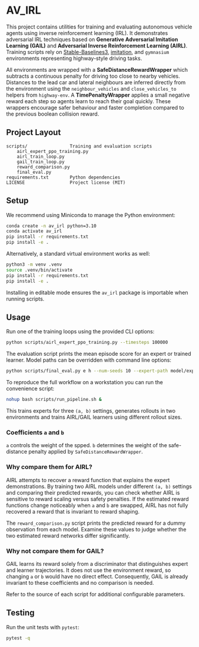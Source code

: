  # AV_IRL

This project contains utilities for training and evaluating autonomous vehicle agents using inverse reinforcement learning (IRL). It demonstrates adversarial IRL techniques based on **Generative Adversarial Imitation Learning (GAIL)** and **Adversarial Inverse Reinforcement Learning (AIRL)**. Training scripts rely on [Stable-Baselines3](https://github.com/DLR-RM/stable-baselines3), [imitation](https://github.com/HumanCompatibleAI/imitation), and `gymnasium` environments representing highway-style driving tasks.

All environments are wrapped with a **SafeDistanceRewardWrapper** which subtracts a continuous penalty for driving too close to nearby vehicles. Distances to the lead car and lateral neighbours are inferred directly from the environment using the `neighbour_vehicles` and `close_vehicles_to` helpers from `highway-env`. A **TimePenaltyWrapper** applies a small negative reward each step so agents learn to reach their goal quickly. These wrappers encourage safer behaviour and faster completion compared to the previous boolean collision reward.

## Project Layout

```
scripts/                Training and evaluation scripts
    airl_expert_ppo_training.py
    airl_train_loop.py
    gail_train_loop.py
    reward_comparison.py
    final_eval.py
requirements.txt        Python dependencies
LICENSE                 Project license (MIT)
```

## Setup

We recommend using Miniconda to manage the Python environment:

```bash
conda create -n av_irl python=3.10
conda activate av_irl
pip install -r requirements.txt
pip install -e .
```

Alternatively, a standard virtual environment works as well:

```bash
python3 -m venv .venv
source .venv/bin/activate
pip install -r requirements.txt
pip install -e .
```

Installing in editable mode ensures the `av_irl` package is importable when running scripts.

## Usage

Run one of the training loops using the provided CLI options:

```bash
python scripts/airl_expert_ppo_training.py --timesteps 100000
```

The evaluation script prints the mean episode score for an expert or trained learner. Model paths can be overridden with command line options:

```bash
python scripts/final_eval.py e h --num-seeds 10 --expert-path model/expert.zip --learner-path model/learner.zip
```

To reproduce the full workflow on a workstation you can run the convenience script:

```bash
nohup bash scripts/run_pipeline.sh &
```

This trains experts for three `(a, b)` settings, generates rollouts in two environments and trains AIRL/GAIL learners using different rollout sizes.


### Coefficients `a` and `b`

`a` controls the weight of the spped.  `b` determines the weight of the safe-distance
penalty applied by `SafeDistanceRewardWrapper`.

### Why compare them for AIRL?

AIRL attempts to recover a reward function that explains the expert
demonstrations.  By training two AIRL models under different `(a, b)` settings
and comparing their predicted rewards, you can check whether AIRL is sensitive
to reward scaling versus safety penalties.  If the estimated reward functions
change noticeably when `a` and `b` are swapped, AIRL has not fully recovered a
reward that is invariant to reward shaping.

The `reward_comparison.py` script prints the predicted reward for a dummy
observation from each model. Examine these values to judge whether the two
estimated reward networks differ significantly.

### Why not compare them for GAIL?

GAIL learns its reward solely from a discriminator that distinguishes expert
and learner trajectories.  It does not use the environment reward, so changing
`a` or `b` would have no direct effect.  Consequently, GAIL is already
invariant to these coefficients and no comparison is needed.

Refer to the source of each script for additional configurable parameters.

## Testing

Run the unit tests with `pytest`:

```bash
pytest -q
```
